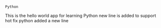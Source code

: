 ```
Python
```
This is the hello world app for learning Python
new line is added to support hot fix
python added a new line
